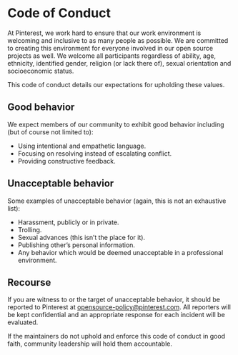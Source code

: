 <!--
 Copyright 2020 Pinterest, Inc

 Licensed under the Apache License, Version 2.0 (the "License");
 you may not use this file except in compliance with the License.
 You may obtain a copy of the License at

     http://www.apache.org/licenses/LICENSE-2.0

 Unless required by applicable law or agreed to in writing, software
 distributed under the License is distributed on an "AS IS" BASIS,
 WITHOUT WARRANTIES OR CONDITIONS OF ANY KIND, either express or implied.
 See the License for the specific language governing permissions and
 limitations under the License.
-->

# Code of Conduct

At Pinterest, we work hard to ensure that our work environment is welcoming
and inclusive to as many people as possible. We are committed to creating this
environment for everyone involved in our open source projects as well. We
welcome all participants regardless of ability, age, ethnicity, identified
gender, religion (or lack there of), sexual orientation and socioeconomic
status.

This code of conduct details our expectations for upholding these values.

## Good behavior

We expect members of our community to exhibit good behavior including (but of
course not limited to):

-   Using intentional and empathetic language.
-   Focusing on resolving instead of escalating conflict.
-   Providing constructive feedback.

## Unacceptable behavior

Some examples of unacceptable behavior (again, this is not an exhaustive
list):

-   Harassment, publicly or in private.
-   Trolling.
-   Sexual advances (this isn’t the place for it).
-   Publishing other’s personal information.
-   Any behavior which would be deemed unacceptable in a professional environment.

## Recourse

If you are witness to or the target of unacceptable behavior, it should be
reported to Pinterest at opensource-policy@pinterest.com. All reporters will
be kept confidential and an appropriate response for each incident will be
evaluated.

If the maintainers do not uphold and enforce this code of conduct in
good faith, community leadership will hold them accountable.
